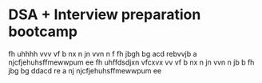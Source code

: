 # DSA + Interview preparation bootcamp
fh  uhhhh
vvv
vf
b nx
n  jn
vvn n 
f
fh
jbgh
bg
acd
rebvvjb
a
njcfjehuhsffmewwpum ee 
fh  uhffdsdjxn vfcxvx
vv
vf 
b nx
n  jn
vvn n jb
 b 
fh
jbg
bg
ddacd
re
a
nj
njcfjehuhsffmewwpum ee
